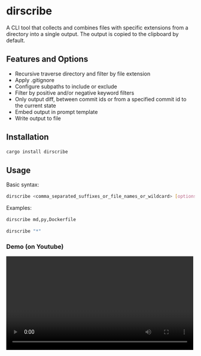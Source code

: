 # dirscribe

A CLI tool that collects and combines files with specific extensions from a directory into a single output. The output is copied to the clipboard by default.

## Features and Options

- Recursive traverse directory and filter by file extension
- Apply .gitignore 
- Configure subpaths to include or exclude
- Filter by positive and/or negative keyword filters
- Only output diff, between commit ids or from a specified commit id to the current state
- Embed output in prompt template
- Write output to file

## Installation

```bash
cargo install dirscribe
```

## Usage

Basic syntax:
```bash
dirscribe <comma_separated_suffixes_or_file_names_or_wildcard> [options]
```

Examples:
```bash
dirscribe md,py,Dockerfile
```

```bash
dirscribe "*"
```

### Demo (on Youtube)
<video src="https://www.youtube.com/watch?v=rkXIZi1i3HI&t=7s" width="500" />

[![Video showing how to use dirscribe](assets/public/thumbnail.jpg)](https://www.youtube.com/watch?v=rkXIZi1i3HI&t)

### Options

- `--exclude-paths`: Comma-separated paths to exclude
- `--include-paths`: Comma-separated paths to include
- `--or-keywords`: Only include files containing at least one of these keywords
- `--and-keywords`: Only include files containing all of these keywords
- `--exclude-keywords`: Exclude files containing any of these keywords
- `--diff-only`: Only process files that have Git changes
- `--start-commit-id`: Starting commit ID for Git diff range (optional). If provided alone without end-commit-id, diffs from this commit to the current working directory
- `--end-commit-id`: Ending commit ID for Git diff range (optional). Must be used with start-commit-id
- `--prompt-template-path`: Path to a template file that will wrap the output. The template must contain the placeholder `${${CONTENT}$}$` where the collected content should be inserted
- `--output-path`: Path where the output file should be written. If not provided, output will be copied to clipboard
- `--dont-use-gitignore`: include files covered by .gitignore

### Example with Diff Only

```bash
# Example using Git commit range
dirscribe rs,md \
  --diff-only \
  --start-commit-id abc123 \
  --end-commit-id def456
```

This will only process files that changed between commits abc123 and def456.

### Example with Prompt Template

```bash
dirscribe rs,md \
  --exclude-paths src/core,src/temp \
  --or-keywords "TODO,FIXME" \
  --prompt-template-path "summarize-issues-to-address-prompt.txt"
```

## Output Format

The output is in this format:

```
File Paths:
/path/to/file1.txt
/path/to/file2.md

File Contents:
File: /path/to/file1.txt
[Contents of file1.txt]

File: /path/to/file2.md
[Contents of file2.md]
```

If a prompt template path is specified, this output will be embedded in that template for the final output.

## Template

You can specify a template to embed the output in. The template should be a txt file that contains the string "${${CONTENT}$}$" (without quotation marks), and that string will be replaced with the output as shown above.

## License

MIT License
